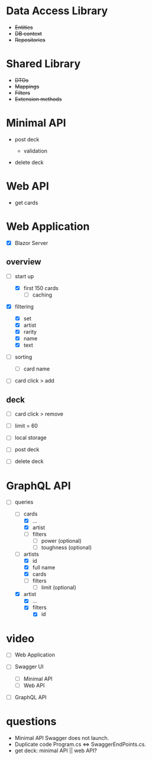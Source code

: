 # Data Access Library

- ~~Entities~~
- ~~DB context~~
- ~~Repositories~~

# Shared Library

- ~~DTOs~~
- ~~Mappings~~
- ~~Filters~~
- ~~Extension methods~~

# Minimal API

- post deck
  - validation

- delete deck

# Web API

- get cards

# Web Application

- [x] Blazor Server

## overview

- [ ] start up
  - [x] first 150 cards
    - [ ] caching
- [x] filtering

  - [x] set
  - [x] artist
  - [x] rarity
  - [x] name
  - [x] text
- [ ] sorting
  - [ ] card name
- [ ] card click > add

## deck

- [ ] card click > remove

- [ ] limit = 60

- [ ] local storage

- [ ] post deck

- [ ] delete deck

# GraphQL API

- [ ] queries

  - [ ] cards
    - [x] ...
    - [x] artist
    - [ ] filters
      - [ ] power (optional)
      - [ ] toughness (optional)

  - [ ] artists
    - [x] id
    - [x] full name
    - [x] cards
    - [ ] filters
      - [ ] limit (optional)

  - [x] artist
    - [x] ...
    - [x] filters
      - [x] id

# video

- [ ] Web Application
- [ ] Swagger UI
  - [ ] Minimal API
  - [ ] Web API
- [ ] GraphQL API



# questions

- Minimal API Swagger does not launch.
- Duplicate code Program.cs <=> SwaggerEndPoints.cs.
- get deck: minimal API || web API?